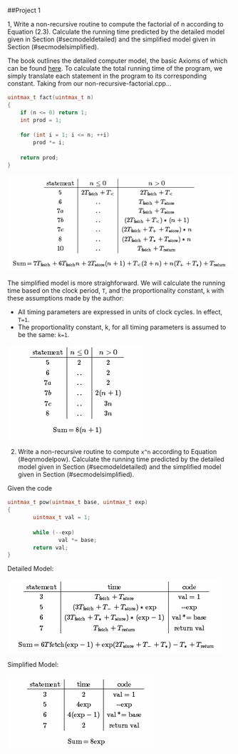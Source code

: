 ##Project 1

1, Write a non-recursive routine to compute the factorial of n according to Equation (2.3). Calculate the running time predicted by the detailed model given in Section (\#secmodeldetailed) and the simplified model given in Section (\#secmodelsimplified).

 The book outlines the detailed computer model, the basic Axioms of which can be found [here](http://brpreiss.com/books/opus4/html/page36.html). To calculate the total running time of the program, we simply translate each statement in the program to its corresponding constant. Taking from our non-recursive-factorial.cpp...

 ```c++
 uintmax_t fact(uintmax_t n)
 {
     if (n <= 0) return 1;
     int prod = 1;

     for (int i = 1; i <= n; ++i)
         prod *= i;

     return prod;
 }
 ```

 ![](../images/30bfae2f5b6dec7fd2c301ea5acefb35.png)

The simplified model is more straighforward. We will calculate the running time based on the clock period, `T`, and the proportionality constant, `k` with these assumptions made by the author:

 - All timing parameters are expressed in units of clock cycles. In effect, `T=1`.
 - The proportionality constant, k, for all timing parameters is assumed to be the same: `k=1`.

![](../images/687474703a2f2f692e6779617a6f2e636f6d2f31396563653935303630343933626336363266393465643232663538323539372e706e67.png)

2) Write a non-recursive routine to compute `x^n` according to Equation (\#eqnmodelpow). Calculate the running time predicted by the detailed model given in Section (\#secmodeldetailed) and the simplified model given in Section (\#secmodelsimplified).

Given the code

```c++
uintmax_t pow(uintmax_t base, uintmax_t exp)
{
        uintmax_t val = 1;

        while (--exp)
                val *= base;
        return val;
}
```

Detailed Model:

![](../images/5a0eed40e8d6891235c258321339e57d.png)

Simplified Model:

![](../images/04b3ebdbbba96ffaa17ec948bbb73dec.png)